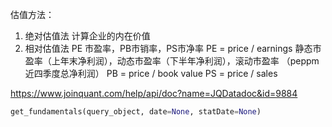 估值方法：
1. 绝对估值法
计算企业的内在价值
2. 相对估值法
PE 市盈率，PB市销率，PS市净率
PE = price / earnings 静态市盈率（上年末净利润），动态市盈率（下半年净利润），滚动市盈率 （peppm 近四季度总净利润）
PB = price / book value 
PS = price / sales

https://www.joinquant.com/help/api/doc?name=JQDatadoc&id=9884

```python
get_fundamentals(query_object, date=None, statDate=None)
```
